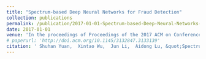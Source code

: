 ```yaml
---
title: "Spectrum-based Deep Neural Networks for Fraud Detection"
collection: publications
permalink: /publication/2017-01-01-Spectrum-based-Deep-Neural-Networks-for-Fraud-Detection/
date: 2017-01-01
venue: 'In the proceedings of Proceedings of the 2017 ACM on Conference on Information and Knowledge Management'
# paperurl: 'http://doi.acm.org/10.1145/3132847.3133139'
citation: ' Shuhan Yuan,  Xintao Wu,  Jun Li,  Aidong Lu, &quot;Spectrum-based Deep Neural Networks for Fraud Detection.&quot; In the proceedings of Proceedings of the 2017 ACM on Conference on Information and Knowledge Management, 2017.'
---
```

<!-- [Access paper here](http://doi.acm.org/10.1145/3132847.3133139){:target="_blank"} -->
